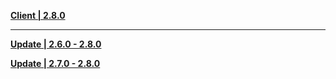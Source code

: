 **[Client | 2.8.0](https://autopatchhk.yuanshen.com/client_app/download/pc_zip/20220625012443_r2qBGYstD0u3Q9xK/GenshinImpact_2.8.0.zip)**

---

**[Update | 2.6.0 - 2.8.0](https://autopatchhk.yuanshen.com/client_app/update/hk4e_global/10/game_2.6.0_2.8.0_hdiff_CmcT2Qur7R3tM0hU.zip)**

**[Update | 2.7.0 - 2.8.0](https://autopatchhk.yuanshen.com/client_app/update/hk4e_global/10/game_2.7.0_2.8.0_hdiff_JvqEs0RiP9OrAbY7.zip)**
